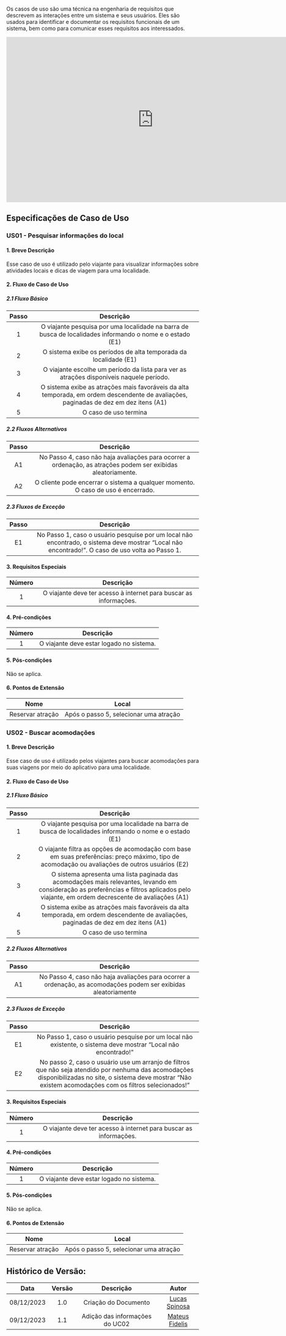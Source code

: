 Os casos de uso são uma técnica na engenharia de requisitos que descrevem as interações entre um sistema e seus usuários. Eles são usados para identificar e documentar os requisitos funcionais de um sistema, bem como para comunicar esses requisitos aos interessados.

<iframe width="768" height="432" src="https://miro.com/app/live-embed/uXjVNdWXokk=/?moveToViewport=42118,-10389,12497,8234&embedId=430671765828" frameborder="0" scrolling="no" allow="fullscreen; clipboard-read; clipboard-write" allowfullscreen></iframe>

## Especificações de Caso de Uso

### US01 - Pesquisar informações do local

#### 1. Breve Descrição

Esse caso de uso é utilizado pelo viajante para visualizar informações sobre atividades locais e dicas de viagem para uma localidade.

#### 2. Fluxo de Caso de Uso

##### 2.1 Fluxo Básico

| **Passo**  | **Descrição** | 
| :--------: | :-----------: | 
|     1      | O viajante pesquisa por uma localidade na barra de busca de localidades informando o nome e o estado (E1)|
|     2      | O sistema exibe os períodos de alta temporada da localidade (E1)|
|     3      | O viajante escolhe um período da lista para ver as atrações disponíveis naquele período.|
|     4      | O sistema exibe as atrações mais favoráveis da alta temporada, em ordem descendente de avaliações, paginadas de dez em dez itens (A1)|
|     5      | O caso de uso termina|

##### 2.2 Fluxos Alternativos

| **Passo**  | **Descrição** | 
| :--------: | :-----------: | 
|     A1     | No Passo 4, caso não haja avaliações para ocorrer a ordenação, as atrações podem ser exibidas aleatoriamente.|
|     A2     | O cliente pode encerrar o sistema a qualquer momento. O caso de uso é encerrado.|

##### 2.3 Fluxos de Exceção

| **Passo**  | **Descrição** | 
| :--------: | :-----------: | 
|     E1     | No Passo 1, caso o usuário pesquise por um local não encontrado, o sistema deve mostrar “Local não encontrado!”. O caso de uso volta ao Passo 1.|

#### 3. Requisitos Especiais

| **Número**  | **Descrição** | 
| :--------: | :------------: | 
|     1      | O viajante deve ter acesso à internet para buscar as informações.

#### 4. Pré-condições

| **Número** | **Descrição** | 
| :--------: | :-----------: | 
|     1      | O viajante deve estar logado no sistema.

#### 5. Pós-condições

Não se aplica.

#### 6. Pontos de Extensão

| **Nome** | **Local** | 
| :------: | :-----------: | 
|     Reservar atração      | Após o passo 5, selecionar uma atração |

### US02 - Buscar acomodações

#### 1. Breve Descrição

Esse caso de uso é utilizado pelos viajantes para buscar acomodações para suas viagens por meio do aplicativo para uma localidade.

#### 2. Fluxo de Caso de Uso

##### 2.1 Fluxo Básico

| **Passo**  | **Descrição** | 
| :--------: | :-----------: | 
|     1      | O viajante pesquisa por uma localidade na barra de busca de localidades informando o nome e o estado (E1) |
|     2      | O viajante filtra as opções de acomodação com base em suas preferências: preço máximo, tipo de acomodação ou avaliações de outros usuários (E2) |
|     3      | O sistema apresenta uma lista paginada das acomodações mais relevantes, levando em consideração as preferências e filtros aplicados pelo viajante, em ordem decrescente de avaliações (A1) |
|     4      | O sistema exibe as atrações mais favoráveis da alta temporada, em ordem descendente de avaliações, paginadas de dez em dez itens (A1) |
|     5      | O caso de uso termina|

##### 2.2 Fluxos Alternativos

| **Passo**  | **Descrição** | 
| :--------: | :-----------: | 
|     A1     | No Passo 4, caso não haja avaliações para ocorrer a ordenação, as acomodações podem ser exibidas aleatoriamente |

##### 2.3 Fluxos de Exceção

| **Passo**  | **Descrição** | 
| :--------: | :-----------: | 
|     E1     | No Passo 1, caso o usuário pesquise por um local não existente, o sistema deve mostrar “Local não encontrado!” |
|     E2     | No passo 2, caso o usuário use um arranjo de filtros que não seja atendido por nenhuma das acomodações disponibilizadas no site, o sistema deve mostrar “Não existem acomodações com os filtros selecionados!”|

#### 3. Requisitos Especiais

| **Número**  | **Descrição** | 
| :--------: | :------------: | 
|     1      | O viajante deve ter acesso à internet para buscar as informações.

#### 4. Pré-condições

| **Número** | **Descrição** | 
| :--------: | :-----------: | 
|     1      | O viajante deve estar logado no sistema.

#### 5. Pós-condições

Não se aplica.

#### 6. Pontos de Extensão

| **Nome** | **Local** | 
| :------: | :-----------: | 
|     Reservar atração      | Após o passo 5, selecionar uma atração |

##  Histórico de Versão:

| **Data**   | **Versão** | **Descrição** | **Autor** |
| :--------: | :--------: | :--------:  | :--------: | 
| 08/12/2023 | 1.0 | Criação do Documento  | [Lucas Spinosa](https://github.com/LucasSpinosa)  |
| 09/12/2023 | 1.1 | Adição das informações do UC02 |  [Mateus Fidelis](https://github.com/MatsFidelis)  |